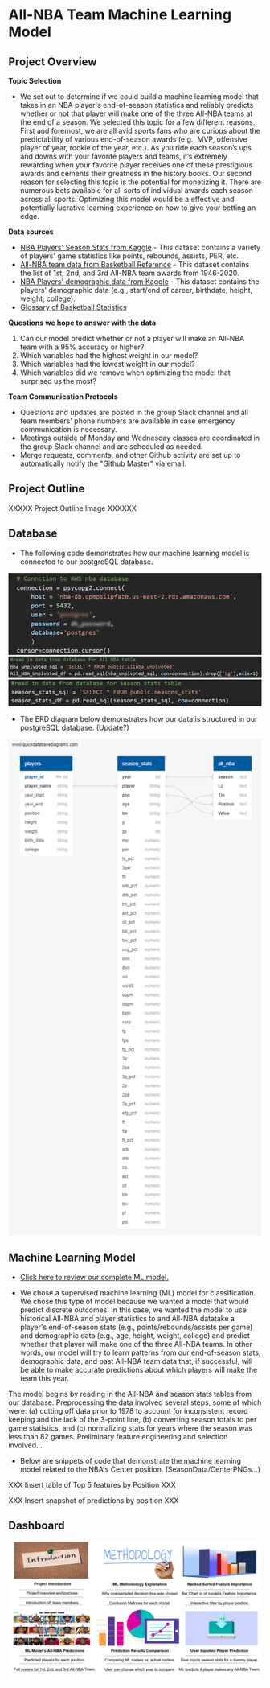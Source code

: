 # All-NBA Team Machine Learning Model

## Project Overview

__Topic Selection__

- We set out to determine if we could build a machine learning model that takes in an NBA player's end-of-season statistics and reliably predicts whether or not that player will make one of the three All-NBA teams at the end of a season. We selected this topic for a few different reasons. First and foremost, we are all avid sports fans who are curious about the predictability of various end-of-season awards (e.g., MVP, offensive player of year, rookie of the year, etc.). As you ride each season’s ups and downs with your favorite players and teams, it’s extremely rewarding when your favorite player receives one of these prestigious awards and cements their greatness in the history books. Our second reason for selecting this topic is the potential for monetizing it. There are numerous bets available for all sorts of individual awards each season across all sports. Optimizing this model would be a effective and potentially lucrative learning experience on how to give your betting an edge.
  
__Data sources__

- [NBA Players' Season Stats from Kaggle](https://www.kaggle.com/drgilermo/nba-players-stats) - This dataset contains a variety of players' game statistics like points, rebounds, assists, PER, etc.
- [All-NBA team data from Basketball Reference](https://www.basketball-reference.com/awards/all_league.html) - This dataset contains the list of 1st, 2nd, and 3rd All-NBA team awards from 1946-2020.
- [NBA Players' demographic data from Kaggle](https://www.kaggle.com/drgilermo/nba-players-stats) - This dataset contains the players' demographic data (e.g., start/end of career, birthdate, height, weight, college).
- [Glossary of Basketball Statistics](Stat_Glossary.xlsx)

__Questions we hope to answer with the data__

1) Can our model predict whether or not a player will make an All-NBA team with a 95% accuracy or higher?
2) Which variables had the highest weight in our model?
3) Which variables had the lowest weight in our model?
4) Which variables did we remove when optimizing the model that surprised us the most?

__Team Communication Protocols__

- Questions and updates are posted in the group Slack channel and all team members' phone numbers are available in case emergency communication is necessary.
- Meetings outside of Monday and Wednesday classes are coordinated in the group Slack channel and are scheduled as needed.
- Merge requests, comments, and other Github activity are set up to automatically notify the "Github Master" via email.

## Project Outline

XXXXX  Project Outline Image XXXXXX


## Database

- The following code demonstrates how our machine learning model is connected to our postgreSQL database.

![SeasonData/db_connection.PNG](SeasonData/db_connection.PNG)  
![SeasonData/data_pull_1.PNG](SeasonData/data_pull_1.PNG)  
![SeasonData/data_pull_2.PNG](SeasonData/data_pull_2.PNG)  

- The ERD diagram below demonstrates how our data is structured in our postgreSQL database. (Update?)

![SeasonData/nba-db-ERD.png](SeasonData/nba-db-ERD.png)  

## Machine Learning Model

- [Click here to review our complete ML model.](final_project_segment-oversampling-predictions-treeVisuals.ipynb)

- We chose a supervised machine learning (ML) model for classification. We chose this type of model because we wanted a model that would predict discrete outcomes. In this case, we wanted the model to use historical All-NBA and player statistics to  and All-NBA datatake a player's end-of-season stats (e.g., points/rebounds/assists per game) and demographic data (e.g., age, height, weight, college) and predict whether that player will make one of the three All-NBA teams. In other words, our model will try to learn patterns from our end-of-season stats, demographic data, and past All-NBA team data that, if successful, will be able to make accurate predictions about which players will make the team this year.

 The model begins by reading in the All-NBA and season stats tables from our database. Preprocessing the data involved several steps, some of which were: (a) cutting off data prior to 1978 to account for inconsistent record keeping and the lack of the 3-point line, (b) converting season totals to per game statistics, and (c) normalizing stats for years where the season was less than 82 games. Preliminary feature engineering and selection involved...




- Below are snippets of code that demonstrate the machine learning model related to the NBA's Center position. (SeasonData/CenterPNGs...)

XXX Insert table of Top 5 features by Position XXX

XXX Insert snapshot of predictions by position XXX

## Dashboard

![Dashboard/DB_blueprint.png](Dashboard/DB_blueprint.png)





